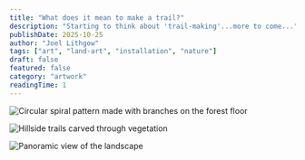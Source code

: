 ```yaml
---
title: "What does it mean to make a trail?"
description: "Starting to think about 'trail-making'...more to come..."
publishDate: 2025-10-25
author: "Joel Lithgow"
tags: ["art", "land-art", "installation", "nature"]
draft: false
featured: false
category: "artwork"
readingTime: 1
---
```


![Circular spiral pattern made with branches on the forest floor](/assets/images/artwork/trails-1.jpg)

![Hillside trails carved through vegetation](/assets/images/artwork/trails-2.jpg)

![Panoramic view of the landscape](/assets/images/artwork/trails-3.jpg)
